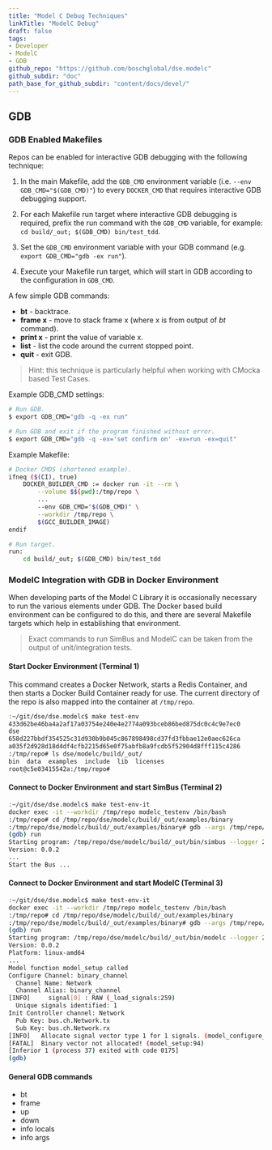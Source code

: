 ```yaml
---
title: "Model C Debug Techniques"
linkTitle: "ModelC Debug"
draft: false
tags:
- Developer
- ModelC
- GDB
github_repo: "https://github.com/boschglobal/dse.modelc"
github_subdir: "doc"
path_base_for_github_subdir: "content/docs/devel/"
---
```


## GDB

### GDB Enabled Makefiles

Repos can be enabled for interactive GDB debugging with the following technique:

1. In the main Makefile, add the `GDB_CMD` environment variable (i.e. `--env GDB_CMD="$(GDB_CMD)"`) to every `DOCKER_CMD` that requires interactive GDB debugging support.

2. For each Makefile run target where interactive GDB debugging is required, prefix the run command with the `GDB_CMD` variable, for example: `cd build/_out; $(GDB_CMD) bin/test_tdd`.

3. Set the `GDB_CMD` environment variable with your GDB command (e.g. `export GDB_CMD="gdb -ex run"`).

4. Execute your Makefile run target, which will start in GDB according to the configuration in `GDB_CMD`.

A few simple GDB commands:

* **bt** - backtrace.
* **frame x** - move to stack frame x (where x is from output of _bt_ command).
* **print x** - print the value of variable x.
* **list** - list the code around the current stopped point.
* **quit** - exit GDB.

> Hint: this technique is particularly helpful when working with CMocka based Test Cases.


Example GDB_CMD settings:

```bash
# Run GDB.
$ export GDB_CMD="gdb -q -ex run"

# Run GDB and exit if the program finished without error.
$ export GDB_CMD="gdb -q -ex='set confirm on' -ex=run -ex=quit"
```


Example Makefile:

```bash
# Docker CMDS (shortened example).
ifneq ($(CI), true)
	DOCKER_BUILDER_CMD := docker run -it --rm \
		--volume $$(pwd):/tmp/repo \
		...
		--env GDB_CMD="$(GDB_CMD)" \
		--workdir /tmp/repo \
		$(GCC_BUILDER_IMAGE)
endif

# Run target.
run:
	cd build/_out; $(GDB_CMD) bin/test_tdd
```


### ModelC Integration with GDB in Docker Environment

When developing parts of the Model C Library it is occasionally necessary to run
the various elements under GDB. The Docker based build environment can be
configured to do this, and there are several Makefile targets which help in
establishing that environment.

> Exact commands to run SimBus and ModelC can be taken from the output of unit/integration tests.


#### Start Docker Environment (Terminal 1)

This command creates a Docker Network, starts a Redis Container, and then starts
a Docker Build Container ready for use. The current directory of the repo
is also mapped into the container at `/tmp/repo`.


```bash
:~/git/dse/dse.modelc$ make test-env
433d62be46ba4a2af17a03754e240e4e2774a093bceb86bed875dc0c4c9e7ec0
dse
658d227bbdf354525c31d930b9b045c867898498cd37fd3fbbae12e0aec626ca
a035f2d928d18d4df4cfb2215d65e0f75abfb8a9fcdb5f52904d8fff115c4286
:/tmp/repo# ls dse/modelc/build/_out/
bin  data  examples  include  lib  licenses
root@c5e03415542a:/tmp/repo#
```


#### Connect to Docker Environment and start SimBus (Terminal 2)

```bash
:~/git/dse/dse.modelc$ make test-env-it
docker exec -it --workdir /tmp/repo modelc_testenv /bin/bash
:/tmp/repo# cd /tmp/repo/dse/modelc/build/_out/examples/binary
:/tmp/repo/dse/modelc/build/_out/examples/binary# gdb --args /tmp/repo/dse/modelc/build/_out/bin/simbus --logger 2 --timeout 1 stack.yaml
(gdb) run
Starting program: /tmp/repo/dse/modelc/build/_out/bin/simbus --logger 2 --timeout 1 stack.yaml
Version: 0.0.2
...
Start the Bus ...
```


#### Connect to Docker Environment and start ModelC (Terminal 3)

```bash
:~/git/dse/dse.modelc$ make test-env-it
docker exec -it --workdir /tmp/repo modelc_testenv /bin/bash
:/tmp/repo# cd /tmp/repo/dse/modelc/build/_out/examples/binary
:/tmp/repo/dse/modelc/build/_out/examples/binary# gdb --args /tmp/repo/dse/modelc/build/_out/bin/modelc --logger 2 --name binary_model_instance model.yaml stack.yaml signal_group.yaml
(gdb) run
Starting program: /tmp/repo/dse/modelc/build/_out/bin/modelc --logger 2 --name binary_model_instance model.yaml stack.yaml signal_group.yaml
Version: 0.0.2
Platform: linux-amd64
...
Model function model_setup called
Configure Channel: binary_channel
  Channel Name: Network
  Channel Alias: binary_channel
[INFO]     signal[0] : RAW (_load_signals:259)
  Unique signals identified: 1
Init Controller channel: Network
  Pub Key: bus.ch.Network.tx
  Sub Key: bus.ch.Network.rx
[INFO]   Allocate signal vector type 1 for 1 signals. (model_configure_channel:405)
[FATAL]  Binary vector not allocated! (model_setup:94)
[Inferior 1 (process 37) exited with code 0175]
(gdb)
```


#### General GDB commands

* bt
* frame
* up
* down
* info locals
* info args
